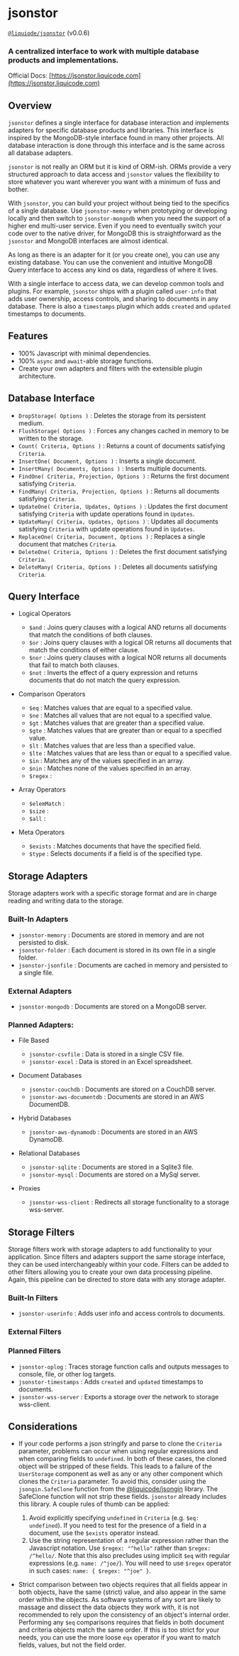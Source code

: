 # jsonstor
[`@liquiode/jsonstor`](https://github.com/liquicode/jsonstor) (v0.0.6)

### A centralized interface to work with multiple database products and implementations.


Official Docs: [https://jsonstor.liquicode.com](https://jsonstor.liquicode.com)


Overview
---------------------------------------------------------------------

`jsonstor` defines a single interface for database interaction and implements
	adapters for specific database products and libraries.
This interface is inspired by the MongoDB-style interface found in many other projects.
All database interaction is done through this interface and is the same across all database adapters.

`jsonstor` is not really an ORM but it is kind of ORM-ish.
ORMs provide a very structured approach to data access and `jsonstor` values the flexibility
	to store whatever you want wherever you want with a minimum of fuss and bother.

With `jsonstor`, you can build your project without being tied to the specifics of a single database.
Use `jsonstor-memory` when prototyping or developing locally and then switch to
`jsonstor-mongodb` when you need the support of a higher end multi-user service.
Even if you need to eventually switch your code over to the native driver, for MongoDB this is
	straightforward as the `jsonstor` and MongoDB interfaces are almost identical.

As long as there is an adapter for it (or you create one), you can use any existing database.
You can use the convenient and intuitive MongoDB Query interface to access any kind os data,
	regardless of where it lives.

With a single interface to access data, we can develop common tools and plugins.
For example, `jsonstor` ships with a plugin called `user-info` that adds user ownership,
	access controls, and sharing to documents in any database.
There is also a `timestamps` plugin which adds `created` and `updated` timestamps to documents.


Features
---------------------------------------------------------------------

- 100% Javascript with minimal dependencies.
- 100% `async` and `await`-able storage functions.
- Create your own adapters and filters with the extensible plugin architecture.


Database Interface
---------------------------------------------------------------------

- `DropStorage( Options )` :
	Deletes the storage from its persistent medium.
- `FlushStorage( Options )` :
	Forces any changes cached in memory to be written to the storage.
- `Count( Criteria, Options )` :
	Returns a count of documents satisfying `Criteria`.
- `InsertOne( Document, Options )` :
	Inserts a single document.
- `InsertMany( Documents, Options )` :
	Inserts multiple documents.
- `FindOne( Criteria, Projection, Options )` :
	Returns the first document satisfying `Criteria`.
- `FindMany( Criteria, Projection, Options )` :
	Returns all documents satisfying `Criteria`.
- `UpdateOne( Criteria, Updates, Options )` :
	Updates the first document satisfying `Criteria` with update operations found in `Updates`.
- `UpdateMany( Criteria, Updates, Options )` :
	Updates all documents satisfying `Criteria` with update operations found in `Updates`.
- `ReplaceOne( Criteria, Document, Options )` :
	Replaces a single document that matches `Criteria`.
- `DeleteOne( Criteria, Options )` :
	Deletes the first document satisfying `Criteria`.
- `DeleteMany( Criteria, Options )` :
	Deletes all documents satisfying `Criteria`.


Query Interface
---------------------------------------------------------------------

- Logical Operators
	- `$and` : Joins query clauses with a logical AND returns all documents that match the conditions of both clauses.
	- `$or` : Joins query clauses with a logical OR returns all documents that match the conditions of either clause.
	- `$nor` : Joins query clauses with a logical NOR returns all documents that fail to match both clauses.
	- `$not` : Inverts the effect of a query expression and returns documents that do not match the query expression.

- Comparison Operators
	- `$eq` : Matches values that are equal to a specified value.
	- `$ne` : Matches all values that are not equal to a specified value.
	- `$gt` : Matches values that are greater than a specified value.
	- `$gte` : Matches values that are greater than or equal to a specified value.
	- `$lt` : Matches values that are less than a specified value.
	- `$lte` : Matches values that are less than or equal to a specified value.
	- `$in` : Matches any of the values specified in an array.
	- `$nin` : Matches none of the values specified in an array.
	- `$regex` : 

- Array Operators
	- `$elemMatch` : 
	- `$size` : 
	- `$all` : 

- Meta Operators
	- `$exists` : Matches documents that have the specified field.
	- `$type` : Selects documents if a field is of the specified type.


Storage Adapters
---------------------------------------------------------------------

Storage adapters work with a specific storage format and are in charge reading and
	writing data to the storage.

### Built-In Adapters

- `jsonstor-memory` : Documents are stored in memory and are not persisted to disk.
- `jsonstor-folder` : Each document is stored in its own file in a single folder.
- `jsonstor-jsonfile` : Documents are cached in memory and persisted to a single file.

### External Adapters

- `jsonstor-mongodb` : Documents are stored on a MongoDB server.

### Planned Adapters:

- File Based
	- `jsonstor-csvfile` : Data is stored in a single CSV file.
	- `jsonstor-excel` : Data is stored in an Excel spreadsheet.

- Document Databases
	- `jsonstor-couchdb` : Documents are stored on a CouchDB server.
	- `jsonstor-aws-documentdb` : Documents are stored in an AWS DocumentDB.

- Hybrid Databases
	- `jsonstor-aws-dynamodb` : Documents are stored in an AWS DynamoDB.

- Relational Databases
	- `jsonstor-sqlite` : Documents are stored in a Sqlite3 file.
	- `jsonstor-mysql` : Documents are stored on a MySql server.

- Proxies
	- `jsonstor-wss-client` : Redirects all storage functionality to a storage wss-server.


Storage Filters
---------------------------------------------------------------------

Storage filters work with storage adapters to add functionality to your application.
Since filters and adapters support the same storage interface,
	they can be used interchangeably within your code.
Filters can be added to other filters allowing you to create your own data processing pipeline.
Again, this pipeline can be directed to store data with any storage adapter.

### Built-In Filters

- `jsonstor-userinfo` : Adds user info and access controls to documents.

### External Filters


### Planned Filters

- `jsonstor-oplog` : Traces storage function calls and outputs messages to console, file, or other log targets.
- `jsonstor-timestamps` : Adds `created` and `updated` timestamps to documents.
- `jsonstor-wss-server` : Exports a storage over the network to storage wss-client.


Considerations
---------------------------------------------------------------------

- If your code performs a json stringify and parse to clone the `Criteria` parameter,
	problems can occur when using regular expressions and when comparing fields to `undefined`.
	In both of these cases, the cloned object will be stripped of these fields.
	This leads to a failure of the `UserStorage` component as well as any or any other component
		which clones the `Criteria` parameter.
	To avoid this, consider using the `jsongin.SafeClone` function from the
		[@liquicode/jsongin](https://www.npmjs.com/package/@liquicode/jsongin) library.
	The SafeClone function will not strip these fields.
	`jsonstor` already includes this library.
	A couple rules of thumb can be applied:
	1) Avoid explicitly specifying `undefined` in `Criteria` (e.g. `$eq: undefined`).
		If you need to test for the presence of a field in a document, use the `$exists` operator instead.
	2) Use the string representation of a regular expression rather than the Javascript notation.
		Use `$regex: "^hello"` rather than `$regex: /^hello/`.
		Note that this also precludes using implicit `$eq` with regular expressions (e.g. `name: /^joe/`).
		You will need to use `$regex` operator in such cases: `name: { $regex: "^joe" }`.

- Strict comparison between two objects requires that all fields appear in both objects, have the same (strict)
	value, and also appear in the same order within the objects.
	As software systems of any sort are likely to massage and dissect the data objects they work with,
		it is not recommended to rely upon the consistency of an object's internal order.
	Performing any `$eq` comparisons requires that fields in both document and criteria objects match the same order.
	If this is too strict for your needs, you can use the more loose `eqx` operator if you want to match
		fields, values, but not the field order.

